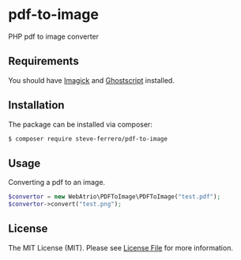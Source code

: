 # pdf-to-image
PHP pdf to image converter

## Requirements
You should have [Imagick](http://www.imagemagick.org/script/download.php) and [Ghostscript](http://www.ghostscript.com/) installed.

## Installation

The package can be installed via composer:
``` bash
$ composer require steve-ferrero/pdf-to-image
```

## Usage

Converting a pdf to an image.

```php
$convertor = new WebAtrio\PDFToImage\PDFToImage("test.pdf");
$convertor->convert("test.png");
```

## License

The MIT License (MIT). Please see [License File](LICENSE.md) for more information.